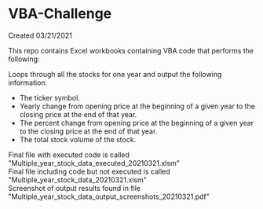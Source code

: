 # VBA-Challenge

Created 03/21/2021

This repo contains Excel workbooks containing VBA code that performs the following:

Loops through all the stocks for one year and output the following information:  
  * The ticker symbol.  
  * Yearly change from opening price at the beginning of a given year to the closing price at the end of that year.  
  * The percent change from opening price at the beginning of a given year to the closing price at the end of that year.  
  * The total stock volume of the stock.

Final file with executed code is called "Multiple_year_stock_data_executed_20210321.xlsm"  
Final file including code but not executed is called "Multiple_year_stock_data_20210321.xlsm"  
Screenshot of output results found in file "Multiple_year_stock_data_output_screenshots_20210321.pdf"
